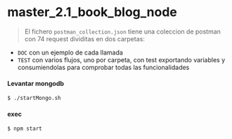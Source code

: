 # master_2.1_book_blog_node

> El fichero `postman_collection.json` tiene una coleccion de postman con 74 request dividitas en dos carpetas:

* `DOC` con un ejemplo de cada llamada
* `TEST` con varios flujos, uno por carpeta, con test exportando variables y consumiendolas para comprobar todas las funcionalidades

#### Levantar mongodb

```bash
$ ./startMongo.sh
```

#### exec

```bash
$ npm start
```